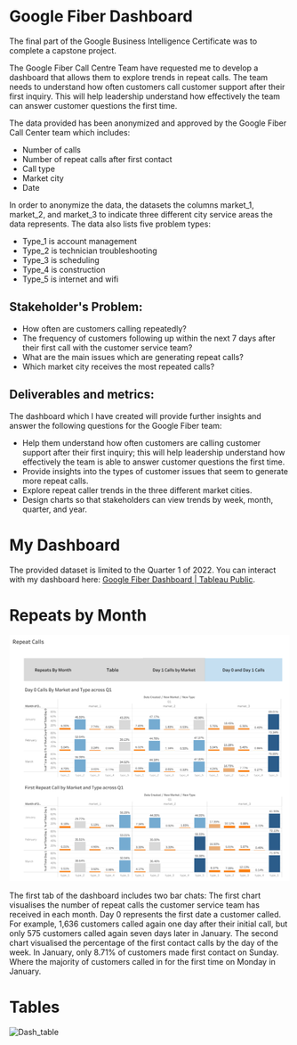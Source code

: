 # Google Fiber Dashboard
The final part of the Google Business Intelligence Certificate was to complete a capstone project.

The Google Fiber Call Centre Team have requested me to develop a dashboard that allows them to explore trends in repeat calls.
The team needs to understand how often customers call customer support after their first inquiry. This will help leadership understand how effectively the team can answer customer questions the first time.

The data provided has been anonymized and approved by the Google Fiber Call Center team which includes:
- Number of calls
- Number of repeat calls after first contact
- Call type
- Market city
- Date

In order to anonymize the data, the datasets the columns market_1, market_2, and market_3 to indicate three different city service areas the data represents. 
The data also lists five problem types:
- Type_1 is account management
- Type_2 is technician troubleshooting
- Type_3 is scheduling
- Type_4 is construction
- Type_5 is internet and wifi

## Stakeholder's Problem:
- How often are customers calling repeatedly?
- The frequency of customers following up within the next 7 days after their first call with the customer service team?
- What are the main issues which are generating repeat calls?
- Which market city receives the most repeated calls?

## Deliverables and metrics:
The dashboard which I have created will provide further insights and answer the following questions for the Google Fiber team:
- Help them understand how often customers are calling customer support after their first inquiry; this will help leadership understand how effectively the team is able to answer customer questions the first time.
- Provide insights into the types of customer issues that seem to generate more repeat calls.
- Explore repeat caller trends in the three different market cities.
- Design charts so that stakeholders can view trends by week, month, quarter, and year.


# My Dashboard
The provided dataset is limited to the Quarter 1 of 2022. 
You can interact with my dashboard here: [Google Fiber Dashboard | Tableau Public](https://public.tableau.com/app/profile/timothy5768/viz/GoogleFiber_Final_Project/Dash_day0andDay1Calls).


# Repeats by Month
![image](https://raw.githubusercontent.com/ctimothy14/Google-Fiber-Project/main/Dash_day%200%20and%20Day%201%20Calls.png)

The first tab of the dashboard includes two bar chats: The first chart visualises the number of repeat calls the customer service team has received in each month.
Day 0 represents the first date a customer called. For example, 1,636 customers called again one day after their initial call, but only 575 customers called again seven days later in January. 
The second chart visualised the percentage of the first contact calls by the day of the week. In January, only 8.71% of customers made first contact on Sunday. Where the majority of customers called in for the first time on Monday in January. 

# Tables
![Dash_table](https://github.com/ctimothy14/Google-Fiber-Project/assets/93518336/8180fd8f-239b-45c3-bffa-6cf3f2d2fb44)
